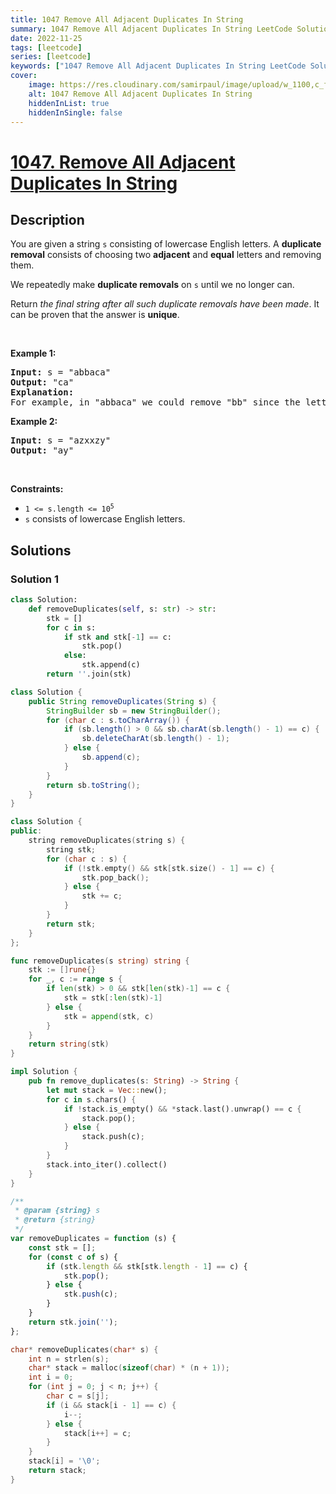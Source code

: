 ```yaml
---
title: 1047 Remove All Adjacent Duplicates In String
summary: 1047 Remove All Adjacent Duplicates In String LeetCode Solution Explained
date: 2022-11-25
tags: [leetcode]
series: [leetcode]
keywords: ["1047 Remove All Adjacent Duplicates In String LeetCode Solution Explained in all languages", "1047 Remove All Adjacent Duplicates In String", "LeetCode", "leetcode solution in Python3 C++ Java Go PHP Ruby Swift TypeScript Rust C# JavaScript C", "GeeksforGeeks", "InterviewBit", "Coding Ninjas", "HackerRank", "HackerEarth", "CodeChef", "TopCoder", "AlgoExpert", "freeCodeCamp", "Codeforces", "GitHub", "AtCoder", "Samir Paul"]
cover:
    image: https://res.cloudinary.com/samirpaul/image/upload/w_1100,c_fit,co_rgb:FFFFFF,l_text:Arial_75_bold:1047 Remove All Adjacent Duplicates In String - Solution Explained/problem-solving.webp
    alt: 1047 Remove All Adjacent Duplicates In String
    hiddenInList: true
    hiddenInSingle: false
---
```



# [1047. Remove All Adjacent Duplicates In String](https://leetcode.com/problems/remove-all-adjacent-duplicates-in-string)


## Description

<p>You are given a string <code>s</code> consisting of lowercase English letters. A <strong>duplicate removal</strong> consists of choosing two <strong>adjacent</strong> and <strong>equal</strong> letters and removing them.</p>

<p>We repeatedly make <strong>duplicate removals</strong> on <code>s</code> until we no longer can.</p>

<p>Return <em>the final string after all such duplicate removals have been made</em>. It can be proven that the answer is <strong>unique</strong>.</p>

<p>&nbsp;</p>
<p><strong class="example">Example 1:</strong></p>

<pre>
<strong>Input:</strong> s = &quot;abbaca&quot;
<strong>Output:</strong> &quot;ca&quot;
<strong>Explanation:</strong> 
For example, in &quot;abbaca&quot; we could remove &quot;bb&quot; since the letters are adjacent and equal, and this is the only possible move.  The result of this move is that the string is &quot;aaca&quot;, of which only &quot;aa&quot; is possible, so the final string is &quot;ca&quot;.
</pre>

<p><strong class="example">Example 2:</strong></p>

<pre>
<strong>Input:</strong> s = &quot;azxxzy&quot;
<strong>Output:</strong> &quot;ay&quot;
</pre>

<p>&nbsp;</p>
<p><strong>Constraints:</strong></p>

<ul>
	<li><code>1 &lt;= s.length &lt;= 10<sup>5</sup></code></li>
	<li><code>s</code> consists of lowercase English letters.</li>
</ul>

## Solutions

### Solution 1

<!-- tabs:start -->

```python
class Solution:
    def removeDuplicates(self, s: str) -> str:
        stk = []
        for c in s:
            if stk and stk[-1] == c:
                stk.pop()
            else:
                stk.append(c)
        return ''.join(stk)
```

```java
class Solution {
    public String removeDuplicates(String s) {
        StringBuilder sb = new StringBuilder();
        for (char c : s.toCharArray()) {
            if (sb.length() > 0 && sb.charAt(sb.length() - 1) == c) {
                sb.deleteCharAt(sb.length() - 1);
            } else {
                sb.append(c);
            }
        }
        return sb.toString();
    }
}
```

```cpp
class Solution {
public:
    string removeDuplicates(string s) {
        string stk;
        for (char c : s) {
            if (!stk.empty() && stk[stk.size() - 1] == c) {
                stk.pop_back();
            } else {
                stk += c;
            }
        }
        return stk;
    }
};
```

```go
func removeDuplicates(s string) string {
	stk := []rune{}
	for _, c := range s {
		if len(stk) > 0 && stk[len(stk)-1] == c {
			stk = stk[:len(stk)-1]
		} else {
			stk = append(stk, c)
		}
	}
	return string(stk)
}
```

```rust
impl Solution {
    pub fn remove_duplicates(s: String) -> String {
        let mut stack = Vec::new();
        for c in s.chars() {
            if !stack.is_empty() && *stack.last().unwrap() == c {
                stack.pop();
            } else {
                stack.push(c);
            }
        }
        stack.into_iter().collect()
    }
}
```

```js
/**
 * @param {string} s
 * @return {string}
 */
var removeDuplicates = function (s) {
    const stk = [];
    for (const c of s) {
        if (stk.length && stk[stk.length - 1] == c) {
            stk.pop();
        } else {
            stk.push(c);
        }
    }
    return stk.join('');
};
```

```c
char* removeDuplicates(char* s) {
    int n = strlen(s);
    char* stack = malloc(sizeof(char) * (n + 1));
    int i = 0;
    for (int j = 0; j < n; j++) {
        char c = s[j];
        if (i && stack[i - 1] == c) {
            i--;
        } else {
            stack[i++] = c;
        }
    }
    stack[i] = '\0';
    return stack;
}
```

<!-- tabs:end -->

<!-- end -->
